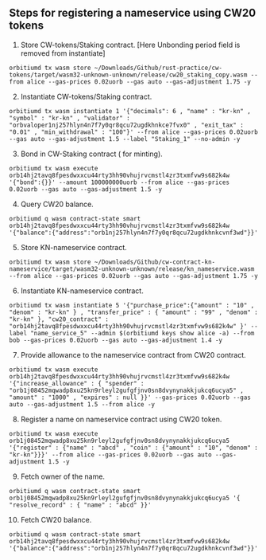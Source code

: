 ## Steps for registering a nameservice using CW20 tokens

1. Store CW-tokens/Staking contract. [Here Unbonding period field is removed from instantiate]

`orbitiumd tx wasm store ~/Downloads/Github/rust-practice/cw-tokens/target/wasm32-unknown-unknown/release/cw20_staking_copy.wasm --from alice --gas-prices 0.02uorb --gas auto --gas-adjustment 1.75 -y`

2. Instantiate CW-tokens/Staking contract.

`orbitiumd tx wasm instantiate 1 '{"decimals": 6 , "name" : "kr-kn" , "symbol" : "kr-kn" , "validator" : "orbvaloper1nj257hlyn4n7f7y0qr8qcu72ugdkhnkce7fvx0" , "exit_tax" : "0.01" , "min_withdrawal" : "100"}' --from alice --gas-prices 0.02uorb --gas auto --gas-adjustment 1.5 --label "Staking_1" --no-admin -y`

3. Bond in CW-Staking contract ( for minting).

`orbitiumd tx wasm execute orb14hj2tavq8fpesdwxxcu44rty3hh90vhujrvcmstl4zr3txmfvw9s682k4w '{"bond":{}}' --amount 100000000uorb --from alice --gas-prices 0.02uorb --gas auto --gas-adjustment 1.5 -y`

4. Query CW20 balance.

 `orbitiumd q wasm contract-state smart orb14hj2tavq8fpesdwxxcu44rty3hh90vhujrvcmstl4zr3txmfvw9s682k4w '{"balance":{"address":"orb1nj257hlyn4n7f7y0qr8qcu72ugdkhnkcvnf3wd"}}'`

5. Store KN-nameservice contract.

`orbitiumd tx wasm store ~/Downloads/Github/cw-contract-kn-nameservice/target/wasm32-unknown-unknown/release/kn_nameservice.wasm --from alice --gas-prices 0.02uorb --gas auto --gas-adjustment 1.75 -y`

6. Instantiate KN-nameservice contract. 

`orbitiumd tx wasm instantiate 5 '{"purchase_price":{"amount" : "10" , "denom" : "kr-kn" } , "transfer_price" : { "amount" : "99" , "denom" : "kr-kn" }, "cw20_contract" : "orb14hj2tavq8fpesdwxxcu44rty3hh90vhujrvcmstl4zr3txmfvw9s682k4w" }' --label "name_service_5" --admin $(orbitiumd keys show alice -a) --from bob --gas-prices 0.02uorb --gas auto --gas-adjustment 1.4 -y`

7. Provide allowance to the nameservice contract from CW20 contract.

`orbitiumd tx wasm execute orb14hj2tavq8fpesdwxxcu44rty3hh90vhujrvcmstl4zr3txmfvw9s682k4w '{"increase_allowance" : { "spender" : "orb1j08452mqwadp8xu25kn9rleyl2gufgfjnv0sn8dvynynakkjukcq6ucya5" , "amount" : "1000" , "expires" : null }}' --gas-prices 0.02uorb --gas auto --gas-adjustment 1.5 --from alice -y`

8. Register a name on nameservice contract using CW20 token.

`orbitiumd tx wasm execute orb1j08452mqwadp8xu25kn9rleyl2gufgfjnv0sn8dvynynakkjukcq6ucya5 '{"register" : {"name" : "abcd" , "coin" : {"amount" : "10", "denom" : "kr-kn"}}}' --from alice --gas-prices 0.02uorb --gas auto --gas-adjustment 1.5 -y`

9. Fetch owner of the name.

`orbitiumd q wasm contract-state smart orb1j08452mqwadp8xu25kn9rleyl2gufgfjnv0sn8dvynynakkjukcq6ucya5 '{ "resolve_record" : { "name" : "abcd" }}'`

10. Fetch CW20 balance.

`orbitiumd q wasm contract-state smart orb14hj2tavq8fpesdwxxcu44rty3hh90vhujrvcmstl4zr3txmfvw9s682k4w '{"balance":{"address":"orb1nj257hlyn4n7f7y0qr8qcu72ugdkhnkcvnf3wd"}}'`
